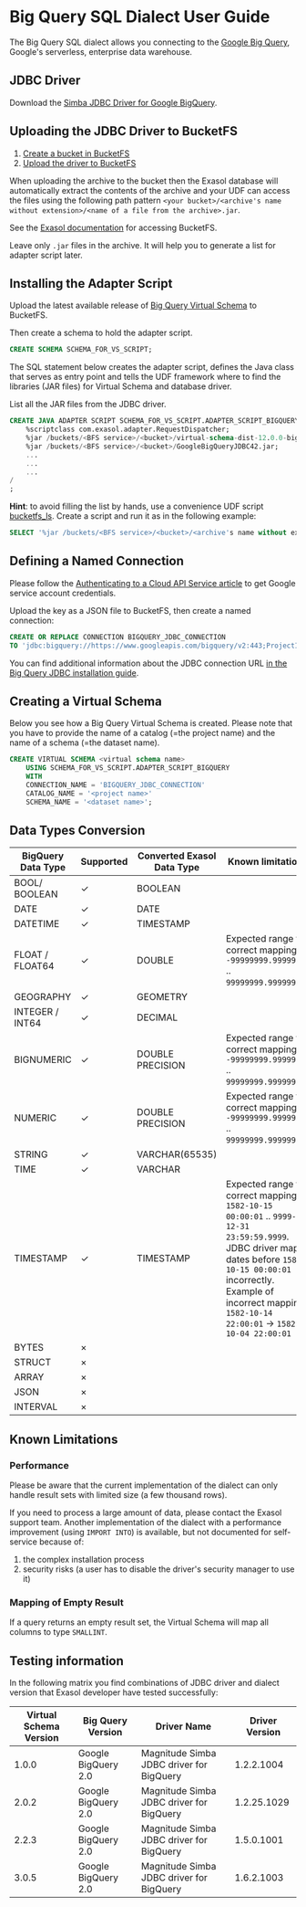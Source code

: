 # Big Query SQL Dialect User Guide

The Big Query SQL dialect allows you connecting to the [Google Big Query](https://cloud.google.com/bigquery/), Google's serverless, enterprise data warehouse.

## JDBC Driver

Download the [Simba JDBC Driver for Google BigQuery](https://cloud.google.com/bigquery/docs/reference/odbc-jdbc-drivers#current_jdbc_driver).

## Uploading the JDBC Driver to BucketFS

1. [Create a bucket in BucketFS](https://docs.exasol.com/administration/on-premise/bucketfs/create_new_bucket_in_bucketfs_service.htm)
1. [Upload the driver to BucketFS](https://docs.exasol.com/administration/on-premise/bucketfs/accessfiles.htm)

When uploading the archive to the bucket then the Exasol database will automatically extract the contents of the archive and your UDF can access the files using the following path pattern `<your bucket>/<archive's name without extension>/<name of a file from the archive>.jar`.

See the [Exasol documentation](https://docs.exasol.com/db/latest/database_concepts/bucketfs/database_access.htm) for accessing BucketFS.

Leave only `.jar` files in the archive. It will help you to generate a list for adapter script later.

## Installing the Adapter Script

Upload the latest available release of [Big Query Virtual Schema](https://github.com/exasol/bigquery-virtual-schema/releases) to BucketFS.

Then create a schema to hold the adapter script.

```sql
CREATE SCHEMA SCHEMA_FOR_VS_SCRIPT;
```

The SQL statement below creates the adapter script, defines the Java class that serves as entry point and tells the UDF framework where to find the libraries (JAR files) for Virtual Schema and database driver.

List all the JAR files from the JDBC driver.

```sql
CREATE JAVA ADAPTER SCRIPT SCHEMA_FOR_VS_SCRIPT.ADAPTER_SCRIPT_BIGQUERY AS
    %scriptclass com.exasol.adapter.RequestDispatcher;
    %jar /buckets/<BFS service>/<bucket>/virtual-schema-dist-12.0.0-bigquery-3.0.5.jar;
    %jar /buckets/<BFS service>/<bucket>/GoogleBigQueryJDBC42.jar;
    ...
    ...
    ...
/
;
```

**Hint**: to avoid filling the list by hands, use a convenience UDF script [bucketfs_ls](https://github.com/exasol/exa-toolbox/blob/master/utilities/bucketfs_ls.sql). Create a script and run it as in the following example:

```sql
SELECT '%jar /buckets/<BFS service>/<bucket>/<archive's name without extension if used>/'|| files || ';' FROM (SELECT EXA_toolbox.bucketfs_ls('/buckets/<BFS service>/<bucket>/<archive's name without extension if used>/') files );
```

## Defining a Named Connection

Please follow the [Authenticating to a Cloud API Service article](https://cloud.google.com/docs/authentication/) to get Google service account credentials.

Upload the key as a JSON file to BucketFS, then create a named connection:

```sql
CREATE OR REPLACE CONNECTION BIGQUERY_JDBC_CONNECTION
TO 'jdbc:bigquery://https://www.googleapis.com/bigquery/v2:443;ProjectId=<your project id>;OAuthType=0;OAuthServiceAcctEmail=<service account email>;OAuthPvtKeyPath=/<path to the bucket>/<name of the key file>';
```

You can find additional information about the JDBC connection URL [in the Big Query JDBC installation guide](https://storage.googleapis.com/simba-bq-release/jdbc/Simba%20Google%20BigQuery%20JDBC%20Connector%20Install%20and%20Configuration%20Guide_1.5.0.1001.pdf).

## Creating a Virtual Schema

Below you see how a Big Query Virtual Schema is created. Please note that you have to provide the name of a catalog (=the project name) and the name of a schema (=the dataset name).

```sql
CREATE VIRTUAL SCHEMA <virtual schema name>
    USING SCHEMA_FOR_VS_SCRIPT.ADAPTER_SCRIPT_BIGQUERY
    WITH
    CONNECTION_NAME = 'BIGQUERY_JDBC_CONNECTION'
    CATALOG_NAME = '<project name>'
    SCHEMA_NAME = '<dataset name>';
```

## Data Types Conversion

BigQuery Data Type | Supported | Converted Exasol Data Type | Known limitations
-------------------|-----------|----------------------------|-------------------
BOOL/ BOOLEAN      |  ✓        | BOOLEAN                    |
DATE               |  ✓        | DATE                       |
DATETIME           |  ✓        | TIMESTAMP                  |
FLOAT / FLOAT64    |  ✓        | DOUBLE                     | Expected range for correct mapping: `-99999999.99999999` .. `99999999.99999999`.
GEOGRAPHY          |  ✓        | GEOMETRY                   |
INTEGER / INT64    |  ✓        | DECIMAL                    |
BIGNUMERIC         |  ✓        | DOUBLE PRECISION           | Expected range for correct mapping: `-99999999.99999999` .. `99999999.99999999`.
NUMERIC            |  ✓        | DOUBLE PRECISION           | Expected range for correct mapping: `-99999999.99999999` .. `99999999.99999999`.
STRING             |  ✓        | VARCHAR(65535)             |
TIME               |  ✓        | VARCHAR                    |
TIMESTAMP          |  ✓        | TIMESTAMP                  | Expected range for correct mapping: `1582-10-15 00:00:01` .. `9999-12-31 23:59:59.9999`. JDBC driver maps dates before `1582-10-15 00:00:01` incorrectly. Example of incorrect mapping: `1582-10-14 22:00:01` -> `1582-10-04 22:00:01`
BYTES              |  ×        |                            |
STRUCT             |  ×        |                            |
ARRAY              |  ×        |                            |
JSON               |  ×        |                            |
INTERVAL           |  ×        |                            |

## Known Limitations

### Performance

Please be aware that the current implementation of the dialect can only handle result sets with limited size (a few thousand rows).

If you need to process a large amount of data, please contact the Exasol support team. Another implementation of the dialect with a performance improvement (using `IMPORT INTO`) is available, but not documented for self-service because of:

1. the complex installation process
1. security risks (a user has to disable the driver's security manager to use it)

### Mapping of Empty Result

If a query returns an empty result set, the Virtual Schema will map all columns to type `SMALLINT`.

## Testing information

In the following matrix you find combinations of JDBC driver and dialect version that Exasol developer have tested successfully:

Virtual Schema Version | Big Query Version   | Driver Name                              | Driver Version
-----------------------|---------------------|------------------------------------------|-----------------
 1.0.0                 | Google BigQuery 2.0 | Magnitude Simba JDBC driver for BigQuery | 1.2.2.1004
 2.0.2                 | Google BigQuery 2.0 | Magnitude Simba JDBC driver for BigQuery | 1.2.25.1029
 2.2.3                 | Google BigQuery 2.0 | Magnitude Simba JDBC driver for BigQuery | 1.5.0.1001
 3.0.5                 | Google BigQuery 2.0 | Magnitude Simba JDBC driver for BigQuery | 1.6.2.1003
